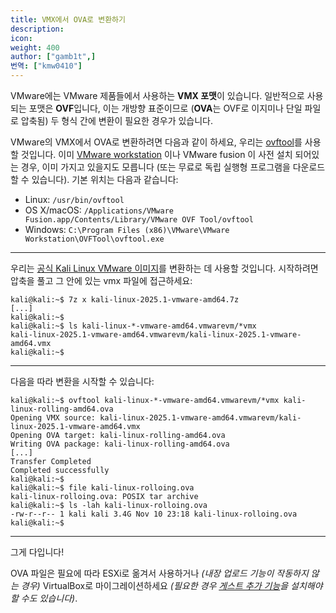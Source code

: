 ```yaml
---
title: VMX에서 OVA로 변환하기
description:
icon:
weight: 400
author: ["gamb1t",]
번역: ["kmw0410"]
---
```


VMware에는 VMware 제품들에서 사용하는 **VMX 포맷**이 있습니다. 일반적으로 사용되는 포맷은 **OVF**입니다, 이는 개방향 표준이므로 (**OVA**는 OVF로 이지미나 단일 파일로 압축됨) 두 형식 간에 변환이 필요한 경우가 있습니다.

VMware의 VMX에서 OVA로 변환하려면 다음과 같이 하세요, 우리는 [ovftool](https://code.vmware.com/web/tool/4.4.0/ovf)를 사용할 것입니다. 이미 [VMware workstation](/docs/virtualization/install-vmware-host/) 이나 VMware fusion 이 사전 설치 되어있는 경우, 이미 가지고 있을지도 모릅니다 (또는 무료로 독립 실행형 프로그램을 다운로드할 수 있습니다). 기본 위치는 다음과 같습니다:

- Linux: `/usr/bin/ovftool`
- OS X/macOS: `/Applications/VMware Fusion.app/Contents/Library/VMware OVF Tool/ovftool`
- Windows: `C:\Program Files (x86)\VMware\VMware Workstation\OVFTool\ovftool.exe`

- - -

우리는 [공식 Kali Linux VMware 이미지](/get-kali/#kali-virtual-machines)를 변환하는 데 사용할 것입니다. 시작하려면 압축을 풀고 그 안에 있는 vmx 파일에 접근하세요:

```console
kali@kali:~$ 7z x kali-linux-2025.1-vmware-amd64.7z
[...]
kali@kali:~$
kali@kali:~$ ls kali-linux-*-vmware-amd64.vmwarevm/*vmx
kali-linux-2025.1-vmware-amd64.vmwarevm/kali-linux-2025.1-vmware-amd64.vmx
kali@kali:~$
```

- - -

다음을 따라 변환을 시작할 수 있습니다:

```console
kali@kali:~$ ovftool kali-linux-*-vmware-amd64.vmwarevm/*vmx kali-linux-rolling-amd64.ova
Opening VMX source: kali-linux-2025.1-vmware-amd64.vmwarevm/kali-linux-2025.1-vmware-amd64.vmx
Opening OVA target: kali-linux-rolling-amd64.ova
Writing OVA package: kali-linux-rolling-amd64.ova
[...]
Transfer Completed
Completed successfully
kali@kali:~$
kali@kali:~$ file kali-linux-rolloing.ova
kali-linux-rolloing.ova: POSIX tar archive
kali@kali:~$ ls -lah kali-linux-rolloing.ova
-rw-r--r-- 1 kali kali 3.4G Nov 10 23:18 kali-linux-rolloing.ova
kali@kali:~$
```

- - -

그게 다입니다!

OVA 파일은 필요에 따라 ESXi로 옮겨서 사용하거나 _(내장 업로드 기능이 작동하지 않는 경우)_ VirtualBox로 마이그레이션하세요 _(필요한 경우 [게스트 추가 기능](/docs/virtualization/install-virtualbox-guest-additions/)을 설치해야 할 수도 있습니다)_.
